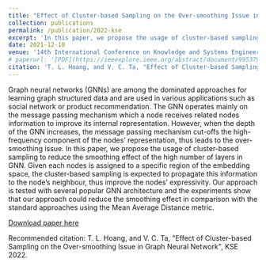 ```yaml
---
title: "Effect of Cluster-based Sampling on the Over-smoothing Issue in Graph Neural Network"
collection: publications
permalink: /publication/2022-kse
excerpt: 'In this paper, we propose the usage of cluster-based sampling to reduce the smoothing effect of the high number of layers in GNN. Given each nodes is assigned to a specific region of the embedding space, the cluster-based sampling is expected to propagate this information to the node’s neighbour, thus improve the nodes’ expressivity.'
date: 2021-12-10
venue: '14th International Conference on Knowledge and Systems Engineering (KSE)'
# paperurl: '[PDF](https://ieeexplore.ieee.org/abstract/document/9953797)'
citation: 'T. L. Hoang, and V. C. Ta, "Effect of Cluster-based Sampling on the Over-smoothing Issue in Graph Neural Network", KSE 2022.'
---
```

Graph neural networks (GNNs) are among the dominated approaches for learning graph structured data and are used in various applications such as social network or product recommendation. The GNN operates mainly on the message passing mechanism which a node receives related nodes information to improve its internal representation. However, when the depth of the GNN increases, the message passing mechanism cut-offs the high-frequency component of the nodes’ representation, thus leads to the over-smoothing issue. In this paper, we propose the usage of cluster-based sampling to reduce the smoothing effect of the high number of layers in GNN. Given each nodes is assigned to a specific region of the embedding space, the cluster-based sampling is expected to propagate this information to the node’s neighbour, thus improve the nodes’ expressivity. Our approach is tested with several popular GNN architecture and the experiments show that our approach could reduce the smoothing effect in comparison with the standard approaches using the Mean Average Distance metric.

[Download paper here](https://ieeexplore.ieee.org/abstract/document/9953797)

Recommended citation: T. L. Hoang, and V. C. Ta, "Effect of Cluster-based Sampling on the Over-smoothing Issue in Graph Neural Network", KSE 2022.
